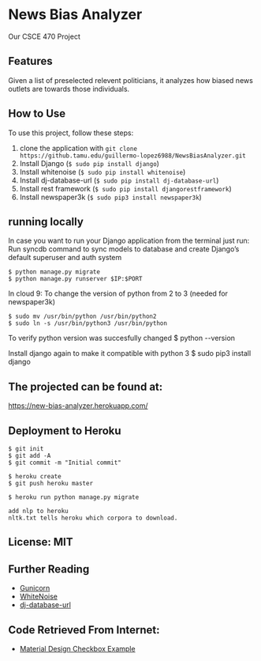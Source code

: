 # News Bias Analyzer
Our CSCE 470 Project

## Features
Given a list of preselected relevent politicians, it analyzes how biased news outlets are towards those individuals.

## How to Use

To use this project, follow these steps:

1. clone the application with
    `git clone https://github.tamu.edu/guillermo-lopez6988/NewsBiasAnalyzer.git`
2. Install Django (`$ sudo pip install django`)
3. Install whitenoise (`$ sudo pip install whitenoise`)
4. Install dj-database-url (`$ sudo pip install dj-database-url`)
5. Install rest framework (`$ sudo pip install djangorestframework`)
6. Install newspaper3k (`$ sudo pip3 install newspaper3k`)

## running locally

In case you want to run your Django application from the terminal just run:
Run syncdb command to sync models to database and create Django’s default superuser and auth system
	
	$ python manage.py migrate
	$ python manage.py runserver $IP:$PORT
	
In cloud 9: To change the version of python from 2 to 3 (needed for newspaper3k)
	
	$ sudo mv /usr/bin/python /usr/bin/python2
	$ sudo ln -s /usr/bin/python3 /usr/bin/python

To verify python version was succesfully changed
	$ python --version
	
Install django again to make it compatible with python 3
	$ sudo pip3 install django

## The projected can be found at:
https://new-bias-analyzer.herokuapp.com/


## Deployment to Heroku

    $ git init
    $ git add -A
    $ git commit -m "Initial commit"

    $ heroku create
    $ git push heroku master

    $ heroku run python manage.py migrate
    
    add nlp to heroku 
    nltk.txt tells heroku which corpora to download.
    
## License: MIT

## Further Reading

- [Gunicorn](https://warehouse.python.org/project/gunicorn/)
- [WhiteNoise](https://warehouse.python.org/project/whitenoise/)
- [dj-database-url](https://warehouse.python.org/project/dj-database-url/)

## Code Retrieved From Internet:

- [Material Design Checkbox Example](https://codepen.io/hansmaad/pen/qaGrQL/)
